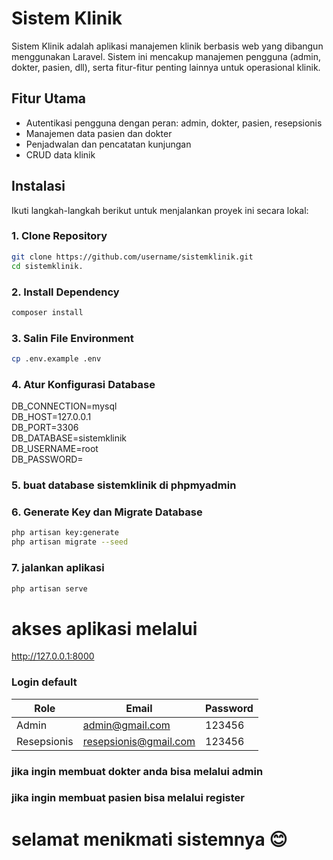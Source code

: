 # Sistem Klinik

Sistem Klinik adalah aplikasi manajemen klinik berbasis web yang dibangun menggunakan Laravel. Sistem ini mencakup manajemen pengguna (admin, dokter, pasien, dll), serta fitur-fitur penting lainnya untuk operasional klinik.

## Fitur Utama
- Autentikasi pengguna dengan peran: admin, dokter, pasien, resepsionis
- Manajemen data pasien dan dokter
- Penjadwalan dan pencatatan kunjungan
- CRUD data klinik

## Instalasi

Ikuti langkah-langkah berikut untuk menjalankan proyek ini secara lokal:

### 1. Clone Repository
```bash
git clone https://github.com/username/sistemklinik.git
cd sistemklinik.
```

### 2. Install Dependency
``` bash
composer install
```

### 3. Salin File Environment
``` bash
cp .env.example .env
```

### 4. Atur Konfigurasi Database
DB_CONNECTION=mysql  
DB_HOST=127.0.0.1  
DB_PORT=3306  
DB_DATABASE=sistemklinik  
DB_USERNAME=root  
DB_PASSWORD=  

### 5. buat database sistemklinik di phpmyadmin

### 6. Generate Key dan Migrate Database
```bash
php artisan key:generate  
php artisan migrate --seed
```

### 7. jalankan aplikasi
```bash 
php artisan serve
```

# akses aplikasi melalui
http://127.0.0.1:8000

### Login default
| Role        | Email                                                 | Password |
| ----------- | ----------------------------------------------------- | -------- |
| Admin       | [admin@gmail.com](mailto:admin@gmail.com)             | 123456   |
| Resepsionis | [resepsionis@gmail.com](mailto:resepsionis@gmail.com) | 123456   |

### jika ingin membuat dokter anda bisa melalui admin
### jika ingin membuat pasien bisa melalui register

# selamat menikmati sistemnya 😊 #

